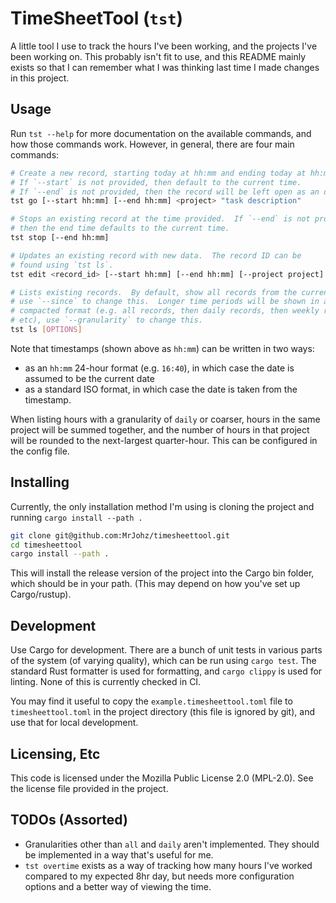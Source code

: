 # TimeSheetTool (`tst`)

A little tool I use to track the hours I've been working, and the projects I've been working on. This probably isn't fit to use, and this README mainly exists so that I can remember what I was thinking last time I made changes in this project.

## Usage

Run `tst --help` for more documentation on the available commands, and how those commands work. However, in general, there are four main commands:

```bash
# Create a new record, starting today at hh:mm and ending today at hh:mm.
# If `--start` is not provided, then default to the current time.
# If `--end` is not provided, then the record will be left open as an ongoing record.
tst go [--start hh:mm] [--end hh:mm] <project> "task description"

# Stops an existing record at the time provided.  If `--end` is not provided,
# then the end time defaults to the current time.
tst stop [--end hh:mm]

# Updates an existing record with new data.  The record ID can be
# found using `tst ls`.
tst edit <record_id> [--start hh:mm] [--end hh:mm] [--project project] [--task task]

# Lists existing records.  By default, show all records from the current week,
# use `--since` to change this.  Longer time periods will be shown in a more
# compacted format (e.g. all records, then daily records, then weekly records,
# etc), use `--granularity` to change this.
tst ls [OPTIONS]
```

Note that timestamps (shown above as `hh:mm`) can be written in two ways:

- as an `hh:mm` 24-hour format (e.g. `16:40`), in which case the date is assumed to be the current date
- as a standard ISO format, in which case the date is taken from the timestamp.

When listing hours with a granularity of `daily` or coarser, hours in the same project will be summed together, and the number of hours in that project will be rounded to the next-largest quarter-hour. This can be configured in the config file.

## Installing

Currently, the only installation method I'm using is cloning the project and running `cargo install --path .`

```bash
git clone git@github.com:MrJohz/timesheettool.git
cd timesheettool
cargo install --path .
```

This will install the release version of the project into the Cargo bin folder, which should be in your path. (This may depend on how you've set up Cargo/rustup).

## Development

Use Cargo for development. There are a bunch of unit tests in various parts of the system (of varying quality), which can be run using `cargo test`. The standard Rust formatter is used for formatting, and `cargo clippy` is used for linting. None of this is currently checked in CI.

You may find it useful to copy the `example.timesheettool.toml` file to `timesheettool.toml` in the project directory (this file is ignored by git), and use that for local development.

## Licensing, Etc

This code is licensed under the Mozilla Public License 2.0 (MPL-2.0). See the license file provided in the project.

## TODOs (Assorted)

- Granularities other than `all` and `daily` aren't implemented. They should be implemented in a way that's useful for me.
- `tst overtime` exists as a way of tracking how many hours I've worked compared to my expected 8hr day, but needs more configuration options and a better way of viewing the time.
